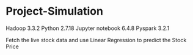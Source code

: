 # Project-Simulation
Hadoop 3.3.2
Python 2.7.18
Jupyter notebook 6.4.8
Pyspark 3.2.1

Fetch the live stock data and use Linear Regression to predict the Stock Price
